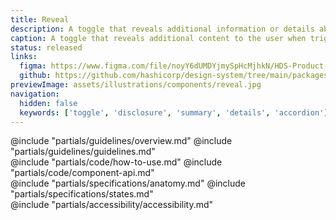 ```yaml
---
title: Reveal
description: A toggle that reveals additional information or details about an element or content to the user when triggered.
caption: A toggle that reveals additional content to the user when triggered.
status: released
links:
  figma: https://www.figma.com/file/noyY6dUMDYjmySpHcMjhkN/HDS-Product---Components?type=design&node-id=35103%3A70091&t=PdXIqxQkqpsXUQki-1
  github: https://github.com/hashicorp/design-system/tree/main/packages/components/addon/components/hds/reveal
previewImage: assets/illustrations/components/reveal.jpg
navigation:
  hidden: false
  keywords: ['toggle', 'disclosure', 'summary', 'details', 'accordion']
---
```


<section data-tab="Guidelines">
  @include "partials/guidelines/overview.md"
  @include "partials/guidelines/guidelines.md"
</section>

<section data-tab="Code">
  @include "partials/code/how-to-use.md"
  @include "partials/code/component-api.md"
  <!-- @include "partials/code/showcase.md" -->
</section>

<section data-tab="Specifications">
  @include "partials/specifications/anatomy.md"
  @include "partials/specifications/states.md"
</section>

<section data-tab="Accessibility">
  @include "partials/accessibility/accessibility.md"
</section>